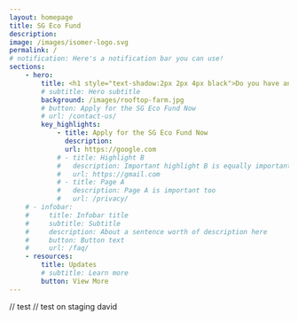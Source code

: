 ```yaml
---
layout: homepage
title: SG Eco Fund
description: 
image: /images/isomer-logo.svg
permalink: /
# notification: Here's a notification bar you can use!
sections:
    - hero:
        title: <h1 style="text-shadow:2px 2px 4px black">Do you have an idea that supports environmental sustainability and involves the community?</h1>
        # subtitle: Hero subtitle
        background: /images/rooftop-farm.jpg
        # button: Apply for the SG Eco Fund Now
        # url: /contact-us/
        key_highlights:
            - title: Apply for the SG Eco Fund Now
              description:
              url: https://google.com
            # - title: Highlight B
            #   description: Important highlight B is equally important
            #   url: https://gmail.com
            # - title: Page A
            #   description: Page A is important too
            #   url: /privacy/
    # - infobar:
    #     title: Infobar title
    #     subtitle: Subtitle
    #     description: About a sentence worth of description here
    #     button: Button text
    #     url: /faq/
    - resources:
        title: Updates
        # subtitle: Learn more
        button: View More
---
```


// test
// test on staging david